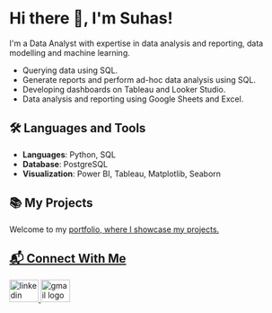 # Hi there 👋, I'm Suhas!
I'm a Data Analyst with expertise in data analysis and reporting, data modelling and machine learning.

- Querying data using SQL.
- Generate reports and perform ad-hoc data analysis using SQL.
- Developing dashboards on Tableau and Looker Studio.
- Data analysis and reporting using Google Sheets and Excel.

## 🛠 Languages and Tools
- **Languages**: Python, SQL
- **Database**: PostgreSQL
- **Visualization**: Power BI, Tableau, Matplotlib, Seaborn

## 📚 My Projects
Welcome to my <a href="https://suhasr3.github.io/"> portfolio, where I showcase my projects.

## 📬 Connect With Me
<div align="left">
  <a href="https://www.linkedin.com/in/suhasr3">
  <img src="https://raw.githubusercontent.com/maurodesouza/profile-readme-generator/master/src/assets/icons/social/linkedin/default.svg" width="52" height="40" alt="linkedin logo"/>
  <a href="mailto:sragha23@asu.edu">
  <img src="https://raw.githubusercontent.com/maurodesouza/profile-readme-generator/master/src/assets/icons/social/gmail/default.svg" width="52" height="40" alt="gmail logo"/>
</div>
